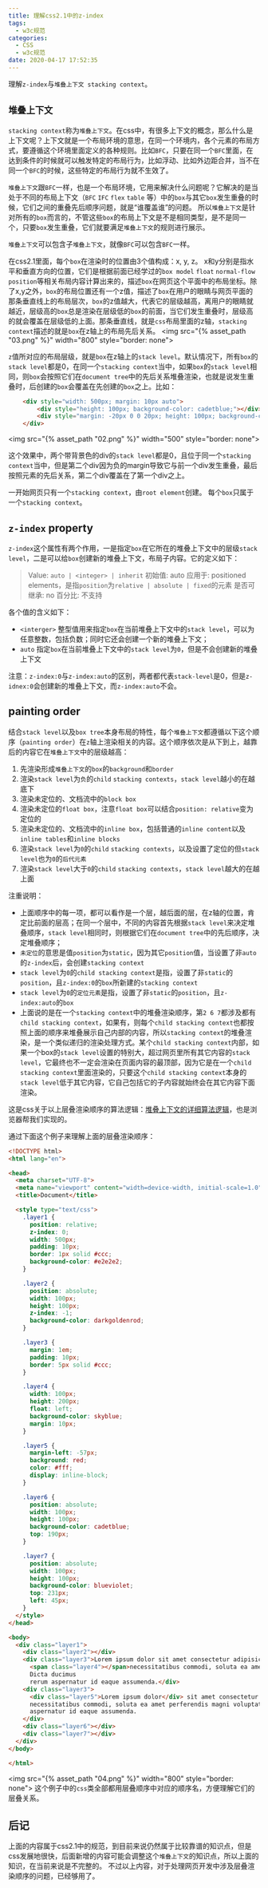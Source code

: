 ```yaml
---
title: 理解css2.1中的z-index
tags:
  - w3c规范
categories:
  - CSS
  - w3c规范
date: 2020-04-17 17:52:35
---
```



理解`z-index`与`堆叠上下文 stacking context`。

<!-- more -->

## `堆叠上下文`
`stacking context`称为`堆叠上下文`。在css中，有很多上下文的概念，那么什么是上下文呢？上下文就是一个布局环境的意思，在同一个环境内，各个元素的布局方式，要遵循这个环境里面定义的各种规则。比如`BFC`，只要在同一个`BFC`里面，在达到条件的时候就可以触发特定的布局行为，比如浮动、比如外边距合并，当不在同一个`BFC`的时候，这些特定的布局行为就不生效了。

`堆叠上下文`跟`BFC`一样，也是一个布局环境，它用来解决什么问题呢？它解决的是当处于不同的布局上下文（`BFC` `IFC` `flex` `table` 等）中的`box`与其它`box`发生重叠的时候，它们之间的重叠先后顺序问题，就是“谁覆盖谁”的问题。 所以`堆叠上下文`是针对所有的`box`而言的，不管这些`box`的布局上下文是不是相同类型，是不是同一个，只要`box`发生重叠，它们就要满足`堆叠上下文`的规则进行展示。

`堆叠上下文`可以包含子`堆叠上下文`，就像`BFC`可以包含`BFC`一样。

在css2.1里面，每个`box`在渲染时的位置由3个值构成：x, y, z。 x和y分别是指水平和垂直方向的位置，它们是根据前面已经学过的`box model` `float` `normal-flow` `position`等相关布局内容计算出来的，描述`box`在网页这个平面中的布局坐标。除了x,y之外，`box`的布局位置还有一个z值，描述了`box`在用户的眼睛与网页平面的那条垂直线上的布局层次，`box`的z值越大，代表它的层级越高，离用户的眼睛就越近，层级高的`box`总是渲染在层级低的`box`的前面，当它们发生重叠时，层级高的就会覆盖在层级低的上面。那条垂直线，就是`css`布局里面的z轴，`stacking context`描述的就是`box`在z轴上的布局先后关系。
<img src="{% asset_path "03.png" %}" width="800" style="border: none">

`z`值所对应的布局层级，就是`box`在z轴上的`stack level`。默认情况下，所有`box`的`stack level`都是0，在同一个`stacking context`当中，如果`box`的`stack level`相同，则`box`会按照它们在`document tree`中的先后关系堆叠渲染，也就是说发生重叠时，后创建的`box`会覆盖在先创建的`box`之上。比如：
```html
    <div style="width: 500px; margin: 10px auto">
        <div style="height: 100px; background-color: cadetblue;"></div>
        <div style="margin: -20px 0 0 20px; height: 100px; background-color:cornflowerblue"></div>
    </div>
```
<img src="{% asset_path "02.png" %}" width="500" style="border: none">

这个效果中，两个带背景色的div的`stack level`都是0，且位于同一个`stacking context`当中，但是第二个div因为负的margin导致它与前一个div发生重叠，最后按照元素的先后关系，第二个div覆盖在了第一个div之上。

一开始网页只有一个`stacking context`，由`root element`创建。
每个`box`只属于一个`stacking context`。


## `z-index` property
`z-index`这个属性有两个作用，一是指定`box`在它所在的堆叠上下文中的层级`stack level`，二是可以给`box`创建新的堆叠上下文，布局子内容。它的定义如下：
> Value:  	`auto | <integer> | inherit`
初始值:  	auto
应用于:  	positioned elements，是指`position`为`relative | absolute | fixed`的元素
是否可继承:  	no
百分比:  	不支持

各个值的含义如下：
* `<interger>` 整型值用来指定`box`在当前堆叠上下文中的`stack level`，可以为任意整数，包括负数；同时它还会创建一个新的堆叠上下文；
* `auto` 指定`box`在当前堆叠上下文中的`stack level`为`0`，但是不会创建新的堆叠上下文

注意：`z-index:0`与`z-index:auto`的区别，两者都代表`stack-level`是0，但是`z-idnex:0`会创建新的堆叠上下文，而`z-index:auto`不会。

## painting order
结合`stack level`以及`box tree`本身布局的特性，每个`堆叠上下文`都遵循以下这个顺序（`painting order`）在`z`轴上渲染相关的内容。这个顺序依次是从下到上，越靠后的内容它在`堆叠上下文`中的层级越高：
1. 先渲染形成`堆叠上下文`的`box`的`background`和`border`
2. 渲染`stack level`为`负`的`child` `stacking contexts`，`stack level`越小的在越底下
3. 渲染未定位的、文档流中的`block box`
4. 渲染未定位的`float box`，注意`float box`可以结合`position: relative`变为定位的
5. 渲染未定位的、文档流中的`inline box`，包括普通的`inline content`以及`inline tables`和`inline blocks`
6. 渲染`stack level`为`0`的`child` `stacking contexts`，以及设置了定位的但`stack level`也为`0`的`后代元素`
7. 渲染`stack level`大于`0`的`child` `stacking contexts`，`stack level`越大的在越上面

注重说明：
* 上面顺序中的每一项，都可以看作是一个层，越后面的层，在z轴的位置，肯定比前面的层高；在同一个层中，不同的内容首先根据`stack level`来决定堆叠顺序，`stack level`相同时，则根据它们在`document tree`中的先后顺序，决定堆叠顺序；
* `未定位`的意思是值`position`为`static`，因为其它`position`值，当设置了非`auto`的`z-index`后，会创建`stacking context`
* `stack level`为`0`的`child stacking context`是指，设置了非`static`的`position`，且`z-index:0`的`box`所新建的`stacking context`
* `stack level`为`0`的`定位元素`是指，设置了非`static`的`position`，且`z-index:auto`的`box`
* 上面说的是在一个`stacking context`中的堆叠渲染顺序，第`2 6 7`都涉及都有`child stacking context`，如果有，则每个`child stacking context`也都按照上面的顺序来堆叠展示自己内部的内容，所以`stacking context`的堆叠渲染，是一个类似递归的渲染处理方式。某个`child stacking context`内部，如果一个box的`stack level`设置的特别大，超过网页里所有其它内容的`stack level`，它最终也不一定会渲染在页面内容的最顶部，因为它是在一个`child stacking context`里面渲染的，只要这个`child stacking context`本身的`stack level`低于其它内容，它自己包括它的子内容就始终会在其它内容下面渲染。

这是css关于以上层叠渲染顺序的算法逻辑：[堆叠上下文的详细算法逻辑](https://www.w3.org/TR/CSS2/zindex.html)，也是浏览器帮我们实现的。

通过下面这个例子来理解上面的层叠渲染顺序：
```html
<!DOCTYPE html>
<html lang="en">

<head>
  <meta charset="UTF-8">
  <meta name="viewport" content="width=device-width, initial-scale=1.0">
  <title>Document</title>

  <style type="text/css">
    .layer1 {
      position: relative;
      z-index: 0;
      width: 500px;
      padding: 10px;
      border: 1px solid #ccc;
      background-color: #e2e2e2;
    }

    .layer2 {
      position: absolute;
      width: 100px;
      height: 100px;
      z-index: -1;
      background-color: darkgoldenrod;
    }

    .layer3 {
      margin: 1em;
      padding: 10px;
      border: 5px solid #ccc;
    }

    .layer4 {
      width: 100px;
      height: 200px;
      float: left;
      background-color: skyblue;
      margin: 10px;
    }

    .layer5 {
      margin-left: -57px;
      background: red;
      color: #fff;
      display: inline-block;
    }

    .layer6 {
      position: absolute;
      width: 100px;
      height: 100px;
      background-color: cadetblue;
      top: 190px;
    }

    .layer7 {
      position: absolute;
      width: 100px;
      height: 100px;
      background-color: blueviolet;
      top: 231px;
      left: 45px;
    }
  </style>
</head>

<body>
  <div class="layer1">
    <div class="layer2"></div>
    <div class="layer3">Lorem ipsum dolor sit amet consectetur adipisicing elit. Qui vero quae nostrum debitis
      <span class="layer4"></span>necessitatibus commodi, soluta ea amet perferendis magni voluptate provident nam.
      Dicta ducimus
      rerum aspernatur id eaque assumenda.</div>
    <div class="layer3">
      <div class="layer5">Lorem ipsum dolor</div> sit amet consectetur adipisicing elit. Qui vero quae nostrum debitis
      necessitatibus commodi, soluta ea amet perferendis magni voluptate provident nam. Dicta ducimus rerum
      aspernatur id eaque assumenda.
    </div>
    <div class="layer6"></div>
    <div class="layer7"></div>
  </div>
</body>

</html>
```
<img src="{% asset_path "04.png" %}" width="800" style="border: none">
这个例子中的`css`类全部都用层叠顺序中对应的顺序名，方便理解它们的层叠关系。

## 后记
上面的内容属于css2.1中的规范，到目前来说仍然属于比较靠谱的知识点，但是css发展地很快，后面新增的内容可能会调整这个`堆叠上下文`的知识点，所以上面的知识，在当前来说是不完整的。 不过以上内容，对于处理网页开发中涉及层叠渲染顺序的问题，已经够用了。